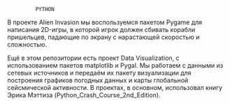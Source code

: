              PYTHON
             
В проекте Alien Invasion  мы воспользуемся пакетом Pygame для написания 2D-игры, в которой игрок должен сбивать корабли пришельцев,
падающие по экрану с нарастающей скоростью и сложностью.

Ещё в этом репозитории есть проект Data Visualization, с использованием пакетов matplotlib и Pygal.
Мы работаем с данными из сетевых источников и передаём их пакету визуализации для построения графиков погодных данных и карты глобальной сейсмической активности.
В проектах, в основном, использовал книгу Эрика Мэттиза (Python_Crash_Course_2nd_Edition).
